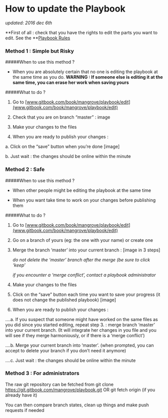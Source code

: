 
# How to update the Playbook

*updated: 2016 dec 6th*


**First of all : check that you have the rights to edit the parts you want to edit. See the **[Playbook Rules](mangrove.gitbooks.io/playbook/content/playbook.html)


### Method 1 : Simple but Risky

#####When to use this method ?
* When you are absolutely certain that no one is editing the playbook at the same time as you do.
**WARNING : If someone else is editing it at the same time, you can erase her work when saving yours**


#####What to do ?
1. Go to [www.gitbook.com/book/mangrove/playbook/edit](www.gitbook.com/book/mangrove/playbook/edit)

2. Check that you are on branch “master” : image

3. Make your changes to the files
 
4. When you are ready to publish your changes :

  a. Click on the “save” button when you’re done
		[image] 
            
  b. Just wait : the changes should be online within the minute



### Method 2 : Safe ###

#####When to use this method ? 
* When other people might be editing the playbook at the same time

* When you want take time to work on your changes before publishing them


#####What to do ?
1. Go to [www.gitbook.com/book/mangrove/playbook/edit](www.gitbook.com/book/mangrove/playbook/edit)

2. Go on a branch of yours (eg: the one with your name) or create one

3. Merge the branch ‘master’ into your current branch :
	[image in 3 steps]
        
	*do not delete the ‘master’ branch after the merge (be sure to click ‘keep’*
    
	*if you encounter a ‘merge conflict’, contact a playbook administrator*
        
4. Make your changes to the files

5. Click on the “save” button each time you want to save your progress (it does not change the published playbook)
	[image]
        
6. When you are ready to publish your changes :

  ....a. If you suspect that someone might have worked on the same files as you did since you started editing, repeat step 3. : merge branch ‘master’ into your current branch. (It will integrate her changes in you file and you will see if they merge harmoniously, or if there is a ‘merge conflict’)

  ....b. Merge your current branch into ‘master’. (when prompted, you can accept to delete your branch if you don’t need it anymore)

  ....c. Just wait : the changes should be online within the minute




### Method 3 : For administrators

The raw git repository can be fetched from
git clone https://git.gitbook.com/mangrove/playbook.git
OR
git fetch origin (if you already have it)

You can then compare branch states, clean up things and make push requests if needed

